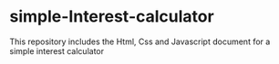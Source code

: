 # simple-Interest-calculator
This repository includes the Html, Css and Javascript document for a simple interest calculator
